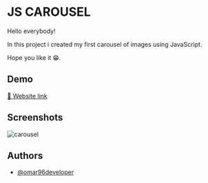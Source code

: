 
# JS CAROUSEL
Hello everybody!  


In this project i created my first carousel of images using JavaScript.
  


Hope you like it 😁.



## Demo

[🔗 Website link](https://carousel-js-proj.netlify.app/)




## Screenshots
![carousel](https://user-images.githubusercontent.com/84162621/170791328-01aada53-c838-44da-95b6-b6da8e71c589.png)




## Authors

- [@omar96developer](https://github.com/omar96developer)

